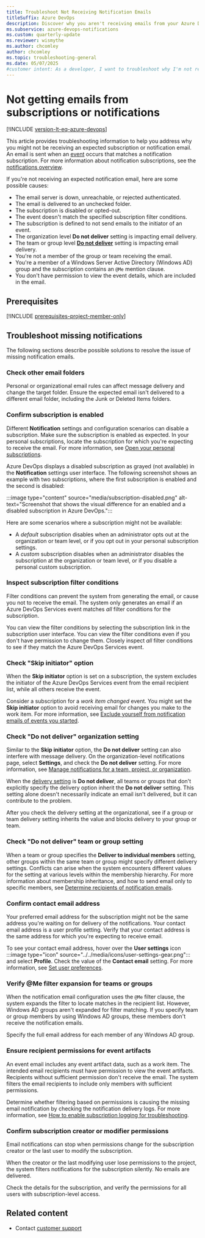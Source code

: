 ```yaml
---
title: Troubleshoot Not Receiving Notification Emails
titleSuffix: Azure DevOps
description: Discover why you aren't receiving emails from your Azure DevOps notification subscriptions and fix the problem.
ms.subservice: azure-devops-notifications
ms.custom: quarterly-update
ms.reviewer: wismythe
ms.author: chcomley
author: chcomley
ms.topic: troubleshooting-general
ms.date: 05/07/2025
#customer intent: As a developer, I want to troubleshoot why I'm not receiving emails from my notification subscriptions so I can fix the problem.
---
```


# Not getting emails from subscriptions or notifications

[!INCLUDE [version-lt-eq-azure-devops](../../includes/version-lt-eq-azure-devops.md)]

This article provides troubleshooting information to help you address why you might not be receiving an expected subscription or notification email. An email is sent when an [event](oob-supported-event-types.md) occurs that matches a notification subscription. For more information about notification subscriptions, see the [notifications overview](about-notifications.md).

If you're not receiving an expected notification email, here are some possible causes:

* The email server is down, unreachable, or rejected authenticated.
* The email is delivered to an unchecked folder.
* The subscription is disabled or opted-out.
* The event doesn't match the specified subscription filter conditions.
* The subscription is defined to not send emails to the initiator of an event.
* The organization level **Do not deliver** setting is impacting email delivery.
* The team or group level [**Do not deliver**](#check-do-not-deliver-team-or-group-setting) setting is impacting email delivery.
* You're not a member of the group or team receiving the email.
* You're a member of a Windows Server Active Directory (Windows AD) group and the subscription contains an `@Me` mention clause.
* You don't have permission to view the event details, which are included in the email.

## Prerequisites

[!INCLUDE [prerequisites-project-member-only](../../includes/prerequisites-project-member-only.md)]

## Troubleshoot missing notifications

The following sections describe possible solutions to resolve the issue of missing notification emails.

### Check other email folders

Personal or organizational email rules can affect message delivery and change the target folder. Ensure the expected email isn't delivered to a different email folder, including the Junk or Deleted Items folders.

### Confirm subscription is enabled

Different **Notification** settings and configuration scenarios can disable a subscription. Make sure the subscription is enabled as expected. In your personal subscriptions, locate the subscription for which you're expecting to receive the email. For more information, see [Open your personal subscriptions](navigating-the-ui.md#open-person-level).

Azure DevOps displays a disabled subscription as grayed (not available) in the **Notification** settings user interface. The following screenshot shows an example with two subscriptions, where the first subscription is enabled and the second is disabled:

:::image type="content" source="media/subscription-disabled.png" alt-text="Screenshot that shows the visual difference for an enabled and a disabled subscription in Azure DevOps.":::

Here are some scenarios where a subscription might not be available:

- A _default_ subscription disables when an administrator opts out at the organization or team level, or if you opt out in your personal subscription settings.
- A _custom_ subscription disables when an administrator disables the subscription at the organization or team level, or if you disable a personal custom subscription.

### Inspect subscription filter conditions

Filter conditions can prevent the system from generating the email, or cause you not to receive the email. The system only generates an email if an Azure DevOps Services event matches _all_ filter conditions for the subscription.

You can view the filter conditions by selecting the subscription link in the subscription user interface. You can view the filter conditions even if you don't have permission to change them. Closely inspect _all_ filter conditions to see if they match the Azure DevOps Services event.

### Check "Skip initiator" option

When the **Skip initiator** option is set on a subscription, the system excludes the initiator of the Azure DevOps Services event from the email recipient list, while all others receive the event.

Consider a subscription for a _work item changed_ event. You might set the **Skip initiator** option to avoid receiving email for changes you make to the work item. For more information, see [Exclude yourself from notification emails of events you started](exclude-self-from-email.md).

### Check "Do not deliver" organization setting

Similar to the **Skip initiator** option, the **Do not deliver** setting can also interfere with message delivery. On the organization-level notifications page, select **Settings**, and check the **Do not deliver** setting. For more information, see [Manage notifications for a team, project, or organization](manage-team-group-global-organization-notifications.md).

When the [delivery setting](#check-do-not-deliver-team-or-group-setting) is **Do not deliver**, all teams or groups that don't explicitly specify the delivery option inherit the **Do not deliver** setting. This setting alone doesn't necessarily indicate an email isn't delivered, but it can contribute to the problem.

After you check the delivery setting at the organizational, see if a group or team delivery setting inherits the value and blocks delivery to your group or team.

### Check "Do not deliver" team or group setting

When a team or group specifies the **Deliver to individual members** setting, other groups within the same team or group might specify different delivery settings. Conflicts can arise when the system encounters different values for the setting at various levels within the membership hierarchy. For more information about membership inheritance, and how to send email only to specific members, see [Determine recipients of notification emails](concepts-email-recipients.md).

### Confirm contact email address

Your preferred email address for the subscription might not be the same address you're waiting on for delivery of the notifications. Your contact email address is a user profile setting. Verify that your contact address is the same address for which you're expecting to receive email.

To see your contact email address, hover over the **User settings** icon :::image type="icon" source="../../media/icons/user-settings-gear.png"::: and select **Profile**. Check the value of the **Contact email** setting. For more information, see [Set user preferences](../../organizations/settings/set-your-preferences.md).

### Verify @Me filter expansion for teams or groups

When the notification email configuration uses the `@Me` filter clause, the system expands the filter to locate matches in the recipient list. However, Windows AD groups aren't expanded for filter matching. If you specify team or group members by using Windows AD groups, these members don't receive the notification emails.

Specify the full email address for each member of any Windows AD group.

### Ensure recipient permissions for event artifacts

An event email includes any event artifact data, such as a work item. The intended email recipients must have permission to view the event artifacts. Recipients without sufficient permission don't receive the email. The system filters the email recipients to include only members with sufficient permissions.

Determine whether filtering based on permissions is causing the missing email notification by checking the notification delivery logs. For more information, see [How to enable subscription logging for troubleshooting](use-subscription-logging.md).

### Confirm subscription creator or modifier permissions

Email notifications can stop when permissions change for the subscription creator or the last user to modify the subscription.

When the creator or the last modifying user lose permissions to the project, the system filters notifications for the subscription silently. No emails are delivered.

Check the details for the subscription, and verify the permissions for all users with subscription-level access.

## Related content

- Contact [customer support](../../user-guide/provide-feedback.md)